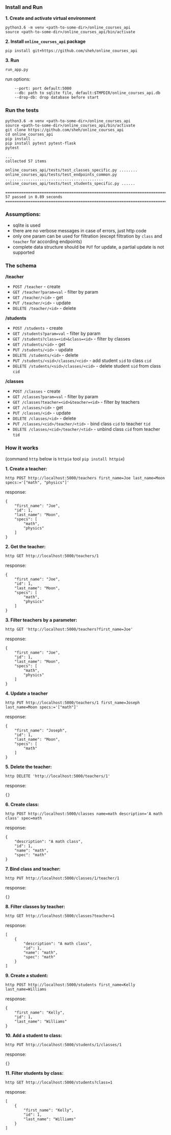 ### Install and Run


**1. Create and activate virtual environment** 

```buildoutcfg
python3.6 -m venv <path-to-some-dir>/online_courses_api
source <path-to-some-dir>/online_courses_api/bin/activate
```

**2. Install `online_courses_api` package**

```buildoutcfg
pip install git+https://github.com/sheh/online_courses_api
```

**3. Run**

```buildoutcfg
run_app.py 
```

run options:
```buildoutcfg
    --port: port default:5000
    --db: path to sqlite file, default:$TMPDIR/online_courses_api.db
    --drop-db: drop database before start
```

### Run the tests


```buildoutcfg
python3.6 -m venv <path-to-some-dir>/online_courses_api
source <path-to-some-dir>/online_courses_api/bin/activate
git clone https://github.com/sheh/online_courses_api 
cd online_courses_api
pip install .
pip install pytest pytest-flask
pytest

...
collected 57 items

online_courses_api/tests/test_classes_specific.py ........
online_courses_api/tests/test_endpoints_common.py ...........................................
online_courses_api/tests/test_students_specific.py ......

=========================================================================== 57 passed in 0.89 seconds ============================================================================
```

### Assumptions:

* sqlite is used
* there are no verbose messages in case of errors, just http code
* only one param can be used for filtration (except filtration by `class` and `teacher` for according endpoints)
* complete data structure should be `PUT` for update, a partial update is not supported

### The schema

**/teacher**

* `POST /teacher` - create
* `GET /teacher?param=val` - filter by param
* `GET /teacher/<id>` - get
* `PUT /teacher/<id>` - update
* `DELETE /teacher/<id>` - delete


**/students**

* `POST /students` - create
* `GET /students?param=val` - filter by param
* `GET /students?class=<id>&class=<id>` - filter by classes
* `GET /students/<id>` - get
* `PUT /students/<id>` - update
* `DELETE /students/<id>` - delete
* `PUT /students/<sid>/classes/<cid>` - add student `sid` to class `cid`
* `DELETE /students/<sid>/classes/<cid>` - delete student `sid` from class `cid`


**/classes**

* `POST /classes` - create
* `GET /classes?param=val` - filter by param
* `GET /classes?teacher=<id>&teacher=<id>` - filter by teachers
* `GET /classes/<id>` - get
* `PUT /classes/<id>` - update
* `DELETE /classes/<id>` - delete
* `PUT /classes/<cid>/teacher/<tid>` - bind class `cid` to teacher `tid`
* `DELETE /classes/<cid>/teacher/<tid>` - unbind class `cid` from teacher `tid`


### How it works


(command `http` below is `httpie` tool `pip install httpie`)

**1. Create a teacher:**

`http POST http://localhost:5000/teachers first_name=Joe last_name=Moon specs:='["math", "physics"]'`

response:

```buildoutcfg
{
    "first_name": "Joe",
    "id": 1,
    "last_name": "Moon",
    "specs": [
        "math",
        "physics"
    ]
}
```

**2. Get the teacher:**

`http GET http://localhost:5000/teachers/1`

response:

```buildoutcfg
{
    "first_name": "Joe",
    "id": 1,
    "last_name": "Moon",
    "specs": [
        "math",
        "physics"
    ]
}
```

**3. Filter teachers by a parameter:**

`http GET 'http://localhost:5000/teachers?first_name=Joe'`

response:

```buildoutcfg
{
    "first_name": "Joe",
    "id": 1,
    "last_name": "Moon",
    "specs": [
        "math",
        "physics"
    ]
}
```

**4. Update a teacher**

`http PUT http://localhost:5000/teachers/1 first_name=Joseph last_name=Moon specs:='["math"]'`

response:

```buildoutcfg
{
    "first_name": "Joseph",
    "id": 1,
    "last_name": "Moon",
    "specs": [
        "math"
    ]
}
```


**5. Delete the teacher:**

`http DELETE 'http://localhost:5000/teachers/1'`

response:

```buildoutcfg
{}
```


**6. Create class:**

`http POST http://localhost:5000/classes name=math description='A math class' spec=math`

response:

```buildoutcfg
{
    "description": "A math class",
    "id": 1,
    "name": "math",
    "spec": "math"
}
```

**7. Bind class and teacher:**

`http PUT http://localhost:5000/classes/1/teacher/1`

response:

```buildoutcfg
{}
```

**8. Filter classes by teacher:**


`http GET http://localhost:5000/classes?teacher=1`

response:

```buildoutcfg
[
    {
        "description": "A math class",
        "id": 1,
        "name": "math",
        "spec": "math"
    }
]
```

**9. Create a student:**

`http POST http://localhost:5000/students first_name=Kelly last_name=Williams`

response:

```buildoutcfg
{
    "first_name": "Kelly",
    "id": 1,
    "last_name": "Williams"
}
```

**10. Add a student to class:**

`http PUT http://localhost:5000/students/1/classes/1`

response:

```buildoutcfg
{}
```

**11. Filter students by class:**

`http GET http://localhost:5000/students?class=1`

response:

```buildoutcfg
[
    {
        "first_name": "Kelly",
        "id": 1,
        "last_name": "Williams"
    }
]
```
